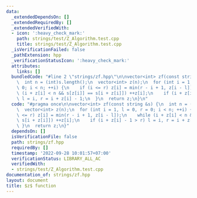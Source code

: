 ```yaml
---
data:
  _extendedDependsOn: []
  _extendedRequiredBy: []
  _extendedVerifiedWith:
  - icon: ':heavy_check_mark:'
    path: strings/test/Z_Algorithm.test.cpp
    title: strings/test/Z_Algorithm.test.cpp
  _isVerificationFailed: false
  _pathExtension: hpp
  _verificationStatusIcon: ':heavy_check_mark:'
  attributes:
    links: []
  bundledCode: "#line 2 \"strings/zf.hpp\"\n\nvector<int> zf(const string &s) {\n\
    \  int n = (int)s.length();\n  vector<int> z(n);\n  for (int i = 1, l = 0, r =\
    \ 0; i < n; ++i) {\n    if (i <= r) z[i] = min(r - i + 1, z[i - l]);\n    while\
    \ (i + z[i] < n && s[z[i]] == s[i + z[i]]) ++z[i];\n    if (i + z[i] - 1 > r)\
    \ l = i, r = i + z[i] - 1;\n  }\n  return z;\n}\n"
  code: "#pragma once\n\nvector<int> zf(const string &s) {\n  int n = (int)s.length();\n\
    \  vector<int> z(n);\n  for (int i = 1, l = 0, r = 0; i < n; ++i) {\n    if (i\
    \ <= r) z[i] = min(r - i + 1, z[i - l]);\n    while (i + z[i] < n && s[z[i]] ==\
    \ s[i + z[i]]) ++z[i];\n    if (i + z[i] - 1 > r) l = i, r = i + z[i] - 1;\n \
    \ }\n  return z;\n}"
  dependsOn: []
  isVerificationFile: false
  path: strings/zf.hpp
  requiredBy: []
  timestamp: '2022-09-28 10:01:57+07:00'
  verificationStatus: LIBRARY_ALL_AC
  verifiedWith:
  - strings/test/Z_Algorithm.test.cpp
documentation_of: strings/zf.hpp
layout: document
title: $z$ function
---
```

